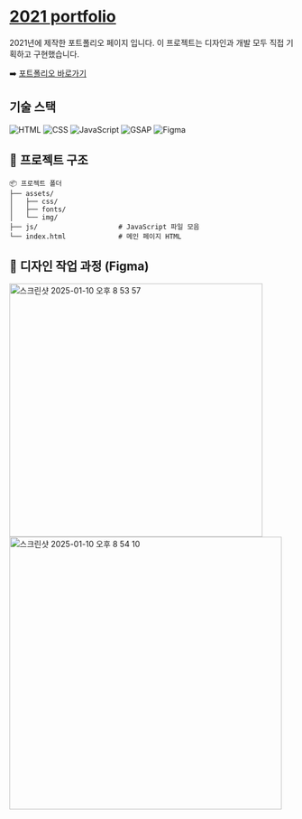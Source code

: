 # [2021 portfolio](https://juseungyeon.github.io/portfolio_2021/)

2021년에 제작한 포트폴리오 페이지 입니다.
이 프로젝트는 디자인과 개발 모두 직접 기획하고 구현했습니다.

➡️ [포트폴리오 바로가기](https://juseungyeon.github.io/portfolio_2021/)

## 기술 스택

![HTML](https://img.shields.io/badge/HTML-E34F26?style=for-the-badge&logo=html5&logoColor=white)
![CSS](https://img.shields.io/badge/CSS-1572B6?style=for-the-badge&logo=css3&logoColor=white)
![JavaScript](https://img.shields.io/badge/JavaScript-F7DF1E?style=for-the-badge&logo=javascript&logoColor=black)
![GSAP](https://img.shields.io/badge/GSAP-88CE02?style=for-the-badge&logo=greensock&logoColor=white)
![Figma](https://img.shields.io/badge/Figma-F24E1E?style=for-the-badge&logo=figma&logoColor=white)

## 🚀 프로젝트 구조

```
📦 프로젝트 폴더
├── assets/
│   ├── css/
│   ├── fonts/
│   └── img/
├── js/                    # JavaScript 파일 모음
└── index.html             # 메인 페이지 HTML
```

## 📸 디자인 작업 과정 (Figma)
<img width="449" alt="스크린샷 2025-01-10 오후 8 53 57" src="https://github.com/user-attachments/assets/00f0a743-17d1-48e9-bd2b-1312813509c1" />
<img width="483" alt="스크린샷 2025-01-10 오후 8 54 10" src="https://github.com/user-attachments/assets/3615144e-d528-422b-877e-1b332c0a2a27" />
